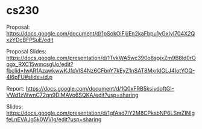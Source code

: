 # cs230

Proposal: https://docs.google.com/document/d/1pSokOiFijjEn2kaFbpu1yGxIyI704X2QxzYDcBFPSuE/edit

Proposal Slides: https://docs.google.com/presentation/d/1TvkWA5wc390o8spjxZm9B8ld0rOqgx_RXC15wmcsgUo/edit?fbclid=IwAR1AzawkwwKJfpVlS4Nz6CFbnY7kEyZ1nSAT8MxrklGLJ4IotYOQ-4I6pFU#slide=id.p

Report: https://docs.google.com/document/d/1Q0xFRB5ksiydoftGI-VWd1zWwnC72qn9DIMAVo6SQKA/edit?usp=sharing

Slides: https://docs.google.com/presentation/d/1gfAad7lY2M8CPksbNP6LSmZINIgfeLnEVAJg5k0WVlg/edit?usp=sharing
